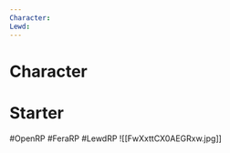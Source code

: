 ```yaml
---
Character: 
Lewd: 
---
```

# Character


# Starter


#OpenRP #FeraRP #LewdRP
![[FwXxttCX0AEGRxw.jpg]]